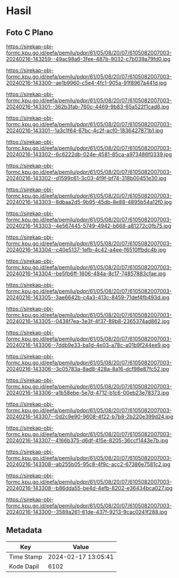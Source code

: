 # Hasil

## Foto C Plano

https://sirekap-obj-formc.kpu.go.id/eefa/pemilu/pdpr/61/05/08/20/07/6105082007003-20240216-143259--49ac98a6-3fee-487b-9032-c7b039a79fd0.jpg

https://sirekap-obj-formc.kpu.go.id/eefa/pemilu/pdpr/61/05/08/20/07/6105082007003-20240216-143300--ae1b9960-c5e4-4fc1-905a-91f8967a441d.jpg

https://sirekap-obj-formc.kpu.go.id/eefa/pemilu/pdpr/61/05/08/20/07/6105082007003-20240216-143301--362b3fab-760c-4469-9b83-65a522f1cad8.jpg

https://sirekap-obj-formc.kpu.go.id/eefa/pemilu/pdpr/61/05/08/20/07/6105082007003-20240216-143301--1a3c1f64-67bc-4c2f-acf0-1836427871b1.jpg

https://sirekap-obj-formc.kpu.go.id/eefa/pemilu/pdpr/61/05/08/20/07/6105082007003-20240216-143302--6c6222db-024e-4581-85ca-a973486f0339.jpg

https://sirekap-obj-formc.kpu.go.id/eefa/pemilu/pdpr/61/05/08/20/07/6105082007003-20240216-143302--d1599c61-3c03-4f9f-bf74-318b00451e30.jpg

https://sirekap-obj-formc.kpu.go.id/eefa/pemilu/pdpr/61/05/08/20/07/6105082007003-20240216-143303--8dbaa2d5-9b95-45db-8e88-4895b54a12f0.jpg

https://sirekap-obj-formc.kpu.go.id/eefa/pemilu/pdpr/61/05/08/20/07/6105082007003-20240216-143303--4e567445-5749-4942-b668-a81272c0fb75.jpg

https://sirekap-obj-formc.kpu.go.id/eefa/pemilu/pdpr/61/05/08/20/07/6105082007003-20240216-143304--c40e5137-1efb-4c42-a4ee-f6510ffbdc4b.jpg

https://sirekap-obj-formc.kpu.go.id/eefa/pemilu/pdpr/61/05/08/20/07/6105082007003-20240216-143304--be5fb6ff-1606-484a-8c17-74857883cfae.jpg

https://sirekap-obj-formc.kpu.go.id/eefa/pemilu/pdpr/61/05/08/20/07/6105082007003-20240216-143305--3ae6642b-c4a3-413c-8459-71def4fb493d.jpg

https://sirekap-obj-formc.kpu.go.id/eefa/pemilu/pdpr/61/05/08/20/07/6105082007003-20240216-143305--0438f7ea-3e3f-4f37-89b8-2365374ad862.jpg

https://sirekap-obj-formc.kpu.go.id/eefa/pemilu/pdpr/61/05/08/20/07/6105082007003-20240216-143306--7ddb9e33-ba1d-4e03-a78c-a01b9f244ee9.jpg

https://sirekap-obj-formc.kpu.go.id/eefa/pemilu/pdpr/61/05/08/20/07/6105082007003-20240216-143306--3c05783a-8ad8-428a-8a16-dcf98e87fc52.jpg

https://sirekap-obj-formc.kpu.go.id/eefa/pemilu/pdpr/61/05/08/20/07/6105082007003-20240216-143306--a1b58ebe-5e7d-4712-b1c6-00eb23e78373.jpg

https://sirekap-obj-formc.kpu.go.id/eefa/pemilu/pdpr/61/05/08/20/07/6105082007003-20240216-143307--0d2c9e90-9608-4f22-b7b8-2b220e399d24.jpg

https://sirekap-obj-formc.kpu.go.id/eefa/pemilu/pdpr/61/05/08/20/07/6105082007003-20240216-143307--4166b375-d6df-415e-8205-36ccf1443e7b.jpg

https://sirekap-obj-formc.kpu.go.id/eefa/pemilu/pdpr/61/05/08/20/07/6105082007003-20240216-143308--ab255b05-95c8-4f9c-acc2-67386e7581c2.jpg

https://sirekap-obj-formc.kpu.go.id/eefa/pemilu/pdpr/61/05/08/20/07/6105082007003-20240216-143308--b86dda55-be4d-4efb-8202-e36434bca027.jpg

https://sirekap-obj-formc.kpu.go.id/eefa/pemilu/pdpr/61/05/08/20/07/6105082007003-20240216-143300--3589a261-61de-437f-9213-9cac0241f288.jpg


## Metadata

| Key        | Value               |
| ---------- | ------------------- |
| Time Stamp | 2024-02-17 13:05:41 |
| Kode Dapil | 6102                |



